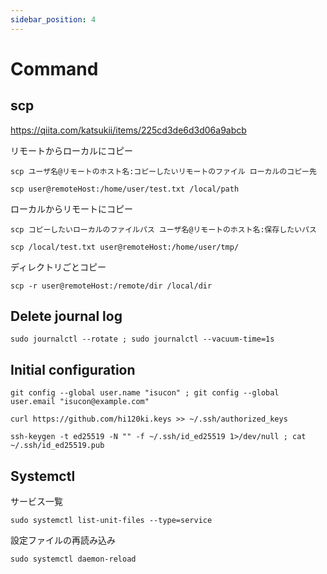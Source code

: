 ```yaml
---
sidebar_position: 4
---
```


# Command

## scp

<https://qiita.com/katsukii/items/225cd3de6d3d06a9abcb>

リモートからローカルにコピー

```
scp ユーザ名@リモートのホスト名:コピーしたいリモートのファイル ローカルのコピー先
```
```
scp user@remoteHost:/home/user/test.txt /local/path
```

ローカルからリモートにコピー

```
scp コピーしたいローカルのファイルパス ユーザ名@リモートのホスト名:保存したいパス
```
```
scp /local/test.txt user@remoteHost:/home/user/tmp/
```

ディレクトリごとコピー

```
scp -r user@remoteHost:/remote/dir /local/dir
```

## Delete journal log

```
sudo journalctl --rotate ; sudo journalctl --vacuum-time=1s
```

## Initial configuration

```
git config --global user.name "isucon" ; git config --global user.email "isucon@example.com"
```
```
curl https://github.com/hi120ki.keys >> ~/.ssh/authorized_keys
```
```
ssh-keygen -t ed25519 -N "" -f ~/.ssh/id_ed25519 1>/dev/null ; cat ~/.ssh/id_ed25519.pub
```

## Systemctl

サービス一覧
```
sudo systemctl list-unit-files --type=service
```
設定ファイルの再読み込み
```
sudo systemctl daemon-reload
```

